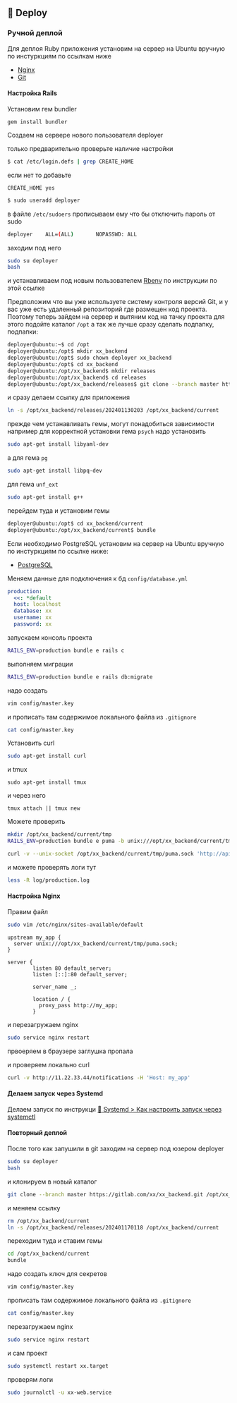 ## 🚀 Deploy

### Ручной деплой

Для деплоя Ruby приложения
установим на сервер на Ubuntu вручную
по инстуркциям по ссылкам ниже
* [Nginx](../nginx/install.md)
* [Git](../git/install.md)

#### Настройка Rails
Установим гем bundler
```
gem install bundler
```

Создаем на сервере нового пользователя deployer

только предварительно проверьте наличие настройки
```sh
$ cat /etc/login.defs | grep CREATE_HOME
```
если нет то добавьте
```
CREATE_HOME yes
```

```sh
$ sudo useradd deployer
```
в файле `/etc/sudoers` прописываем ему что бы отключить пароль от sudo

```sh
deployer    ALL=(ALL)       NOPASSWD: ALL
```

заходим под него
```sh
sudo su deployer
bash
```

и устанавливаем под новым пользователем [Rbenv](../ruby/install.md) по инструкции по этой ссылке

Предположим что вы уже используете систему контроля версий Git,
и у вас уже есть удаленный репозиторий где размещен код проекта.
Поэтому теперь зайдем на сервер и вытяним код на тачку проекта
для этого подойте каталог `/opt`
а так же лучше сразу сделать подпапку, подпапки:
```sh
deployer@ubuntu:~$ cd /opt
deployer@ubuntu:/opt$ mkdir xx_backend
deployer@ubuntu:/opt$ sudo chown deployer xx_backend
deployer@ubuntu:/opt$ cd xx_backend
deployer@ubuntu:/opt/xx_backend$ mkdir releases
deployer@ubuntu:/opt/xx_backend$ cd releases
deployer@ubuntu:/opt/xx_backend/releases$ git clone --branch master https://gitlab.com/xx/xx_backend.git /opt/xx_backend/releases/202401130203
```

и сразу делаем ссылку для приложения
```sh
ln -s /opt/xx_backend/releases/202401130203 /opt/xx_backend/current
```

прежде чем устанавливать гемы, могут понадобиться зависимости
например для корректной установки гема `psych` надо установить
```sh
sudo apt-get install libyaml-dev
```

а для гема `pg` 
```sh
sudo apt-get install libpq-dev
```

для гема `unf_ext`
```sh
sudo apt-get install g++
```

перейдем туда и установим гемы
```sh
deployer@ubuntu:/opt$ cd xx_backend/current
deployer@ubuntu:/opt/xx_backend/current$ bundle
```

Если необходимо PostgreSQL
установим на сервер на Ubuntu вручную
по инстуркциям по ссылке ниже:
* [PostgreSQL](../postgresql/install.md)

Меняем данные для подключения к бд `config/database.yml`
```yaml
production:
  <<: *default
  host: localhost
  database: xx
  username: xx
  password: xx
```

запускаем консоль проекта
```sh
RAILS_ENV=production bundle e rails c
```

выполняем миграции
```sh
RAILS_ENV=production bundle e rails db:migrate
```

надо создать
```sh
vim config/master.key 
```

и прописать там содержимое локального файла из `.gitignore`
```sh
cat config/master.key 
```

Установить curl
```sh
sudo apt-get install curl
```

и tmux
```
sudo apt-get install tmux
```

и через него
```
tmux attach || tmux new
```

Можете проверить
```sh
mkdir /opt/xx_backend/current/tmp
RAILS_ENV=production bundle e puma -b unix:///opt/xx_backend/current/tmp/puma.sock
```

```sh
curl -v --unix-socket /opt/xx_backend/current/tmp/puma.sock 'http://api.xx.ru/notifications'
```

и можете проверять логи тут
```sh
less -R log/production.log
```

#### Настройка Nginx

Правим файл
```sh
sudo vim /etc/nginx/sites-available/default
```

```
upstream my_app {
  server unix:///opt/xx_backend/current/tmp/puma.sock;
}

server {
        listen 80 default_server;
        listen [::]:80 default_server;

        server_name _;

        location / {
          proxy_pass http://my_app;
        }
```

и перезагружаем nginx

```sh
sudo service nginx restart
```

првоеряем в браузере заглушка пропала

и проверяем локально curl
```sh
curl -v http://11.22.33.44/notifications -H 'Host: my_app'
```

#### Делаем запуск через Systemd
Делаем запуск по инструкци [🔧 Systemd > Как настроить запуск через systemctl](../systemd/start.md)

#### Повторный деплой

После того как запушили в git
заходим на сервер под юзером deployer
```sh
sudo su deployer
bash
```

и клонируем в новый каталог
```sh
git clone --branch master https://gitlab.com/xx/xx_backend.git /opt/xx_backend/releases/202401170118
```

и меняем ссылку
```sh
rm /opt/xx_backend/current
ln -s /opt/xx_backend/releases/202401170118 /opt/xx_backend/current
```

переходим туда и ставим гемы
```sh
cd /opt/xx_backend/current
bundle
```

надо создать ключ для секретов
```sh
vim config/master.key 
```

прописать там содержимое локального файла из `.gitignore`
```sh
cat config/master.key 
```

перезагружаем nginx
```sh
sudo service nginx restart
```

и сам проект
```sh
sudo systemctl restart xx.target
```

проверям логи
```sh
sudo journalctl -u xx-web.service
```